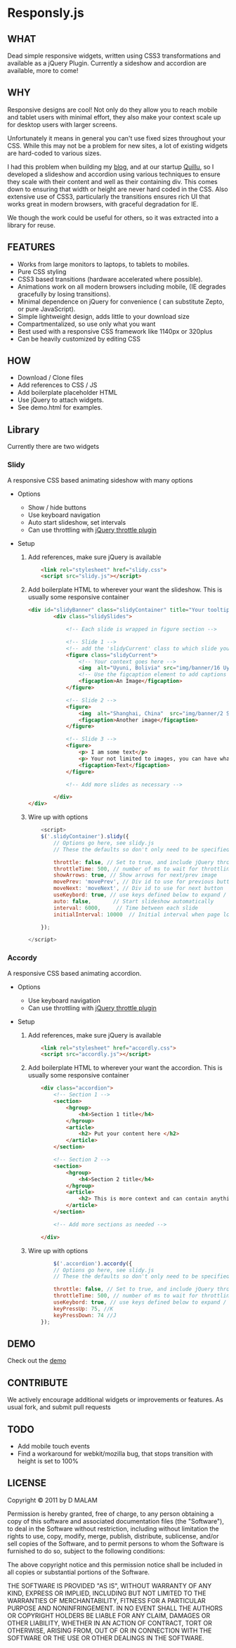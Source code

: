 # Responsly.js

## WHAT
Dead simple responsive widgets, written using CSS3 transformations and available as a jQuery Plugin.
Currently a sideshow and accordion are available, more to come!


## WHY
Responsive designs are cool! Not only do they allow you to reach mobile and tablet users with minimal effort, they also make your context scale up for desktop users with larger screens.

Unfortunately it means in general you can't use fixed sizes throughout your CSS. While this may not be a problem for new sites, a lot of existing widgets are hard-coded to various sizes.

I had this problem when building my [blog](http://dharmeshmalam.com), and at our startup [Quillu](http://quillu.com), so I developed a slideshow and accordion using various techniques to ensure they scale with their content and well as their containing div. This comes down to ensuring that width or height are never hard coded in the CSS. Also extensive use of CSS3, particularly the transitions ensures rich UI that works great in modern browsers, with graceful degradation for IE.

We though the work could be useful for others, so it was extracted into a library for reuse.


## FEATURES
* Works from large monitors to laptops, to tablets to mobiles.
* Pure CSS styling
* CSS3 based transitions (hardware accelerated where possible).
* Animations work on all modern browsers including mobile, (IE degrades gracefully by losing transitions).
* Minimal dependence on jQuery for convenience ( can substitute Zepto, or pure JavaScript).
* Simple lightweight design, adds little to your download size
* Compartmentalized, so use only what you want
* Best used with a responsive CSS framework like 1140px or 320plus
* Can be heavily customized by editing CSS

## HOW
* Download / Clone files
* Add references to CSS / JS
* Add boilerplate placeholder HTML
* Use jQuery to attach widgets.
* See demo.html for examples.

## Library
Currently there are two widgets

### Slidy
A responsive CSS based animating sideshow with many options

* Options
    * Show / hide buttons
    * Use keyboard navigation
    * Auto start slideshow, set intervals
    * Can use throttling with [jQuery throttle plugin](http://benalman.com/projects/jquery-throttle-debounce-plugin/)

* Setup
    1. Add references, make sure jQuery is available
        ```html
            <link rel="stylesheet" href="slidy.css">
            <script src="slidy.js"></script>
        ```
    2. Add boilerplate HTML to wherever your want the slideshow. This is usually some responsive container
        ```html
        <div id="slidyBanner" class="slidyContainer" title="Your tooltip text">
                <div class="slidySlides">

                    <!-- Each slide is wrapped in figure section -->

                    <!-- Slide 1 -->
                    <!-- add the 'slidyCurrent' class to which slide you want as default -->
                    <figure class="slidyCurrent">
                        <!-- Your context goes here -->
                        <img  alt="Uyuni, Bolivia" src="img/banner/16 Uyuni Salt Flats - 61 - Banner.jpg">
                        <!-- Use the figcaption element to add captions -->
                        <figcaption>An Image</figcaption>
                    </figure>

                    <!-- Slide 2 -->
                    <figure>
                        <img  alt="Shanghai, China"  src="img/banner/2 Shanghai - 38 - Banner.jpg">
                        <figcaption>Another image</figcaption>
                    </figure>

                    <!-- Slide 3 -->
                    <figure>
                        <p> I am some text</p>
                        <p> Your not limited to images, you can have what ever you want </p>
                        <figcaption>Text</figcaption>
                    </figure>

                    <!-- Add more slides as necessary -->

                </div>
        </div>
        ```
    3. Wire up with options
        ```javascript
            <script>
            $('.slidyContainer').slidy({
                // Options go here, see slidy.js
                // These the defaults so don't only need to be specified if they are changed

                throttle: false, // Set to true, and include jQuery throttle plugin (http://benalman.com/projects/jquery-throttle-debounce-plugin/)
                throttleTime: 500, // number of ms to wait for throttling
                showArrows: true, // Show arrows for next/prev image
                movePrev: 'movePrev', // Div id to use for previous button
                moveNext: 'moveNext', // Div id to use for next button
                useKeybord: true, // use keys defined below to expand / collapse sections
                auto: false,       // Start slideshow automatically
                interval: 6000,     // Time between each slide
                initialInterval: 10000  // Initial interval when page loads

            });

        </script>
        ```
### Accordy
A responsive CSS based animating accordion.

* Options
    * Use keyboard navigation
    * Can use throttling with [jQuery throttle plugin](http://benalman.com/projects/jquery-throttle-debounce-plugin/)

* Setup
    1. Add references, make sure jQuery is available
        ```html
            <link rel="stylesheet" href="accordly.css">
            <script src="accordly.js"></script>
        ```
    2. Add boilerplate HTML to wherever your want the accordion. This is usually some responsive container
        ```html
            <div class="accordion">
                <!-- Section 1 -->
                <section>
                    <hgroup>
                        <h4>Section 1 title</h4>
                    </hgroup>
                    <article>
                        <h2> Put your content here </h2>
                    </article>
                </section>

                <!-- Section 2 -->
                <section>
                    <hgroup>
                        <h4>Section 2 title</h4>
                    </hgroup>
                    <article>
                        <h2> This is more context and can contain anything</h2>
                    </article>
                </section>

                <!-- Add more sections as needed -->

            </div>
        ```
    3. Wire up with options
        ```javascript
                $('.accordion').accordy({
                // Options go here, see slidy.js
                // These the defaults so don't only need to be specified if they are changed

                throttle: false, // Set to true, and include jQuery throttle plugin (http://benalman.com/projects/jquery-throttle-debounce-plugin/)
                throttleTime: 500, // number of ms to wait for throttling
                useKeybord: true, // use keys defined below to expand / collapse sections
                keyPressUp: 75, //K
                keyPressDown: 74 //J
            });
        ```
## DEMO

Check out the [demo](github.com/dmmalam/responsly.js/demo.html)

## CONTRIBUTE
We actively encourage additional widgets or improvements or features.
As usual fork, and submit pull requests

## TODO
* Add mobile touch events
* Find a workaround for webkit/mozilla bug, that stops transition with height is set to 100%

## LICENSE
Copyright © 2011 by D MALAM

Permission is hereby granted, free of charge, to any person obtaining a copy
of this software and associated documentation files (the "Software"), to deal
in the Software without restriction, including without limitation the rights
to use, copy, modify, merge, publish, distribute, sublicense, and/or sell
copies of the Software, and to permit persons to whom the Software is
furnished to do so, subject to the following conditions:

The above copyright notice and this permission notice shall be included in
all copies or substantial portions of the Software.

THE SOFTWARE IS PROVIDED "AS IS", WITHOUT WARRANTY OF ANY KIND, EXPRESS OR
IMPLIED, INCLUDING BUT NOT LIMITED TO THE WARRANTIES OF MERCHANTABILITY,
FITNESS FOR A PARTICULAR PURPOSE AND NONINFRINGEMENT. IN NO EVENT SHALL THE
AUTHORS OR COPYRIGHT HOLDERS BE LIABLE FOR ANY CLAIM, DAMAGES OR OTHER
LIABILITY, WHETHER IN AN ACTION OF CONTRACT, TORT OR OTHERWISE, ARISING FROM,
OUT OF OR IN CONNECTION WITH THE SOFTWARE OR THE USE OR OTHER DEALINGS IN
THE SOFTWARE.

